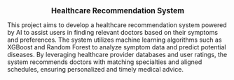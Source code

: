 <div style="text-align: center;">
    <h1 style="font-weight: bold; font-size: larger;">Healthcare Recommendation System</h1>
</div>

This project aims to develop a healthcare recommendation system powered by AI to assist users in finding relevant doctors based on their symptoms and preferences. The system utilizes machine learning algorithms such as XGBoost and Random Forest to analyze symptom data and predict potential diseases. By leveraging healthcare provider databases and user ratings, the system recommends doctors with matching specialties and aligned schedules, ensuring personalized and timely medical advice.
